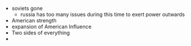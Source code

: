 - soviets gone
	- russia has too many issues during this time to exert power outwards
- American strength
- expansion of American Influence
- Two sides of everything
- 